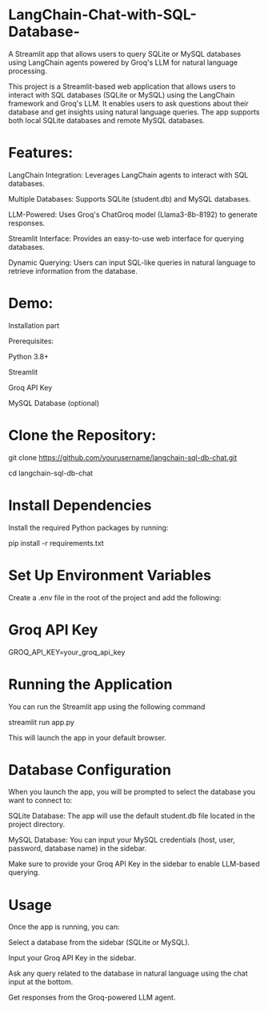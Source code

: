 # LangChain-Chat-with-SQL-Database-
 A Streamlit app that allows users to query SQLite or MySQL databases using LangChain agents powered by Groq's LLM for natural language processing.

This project is a Streamlit-based web application that allows users to interact with SQL databases (SQLite or MySQL) using the LangChain framework and Groq's LLM. It enables users to ask questions about their database and get insights using natural language queries. The app supports both local SQLite databases and remote MySQL databases.

# Features:

LangChain Integration: Leverages LangChain agents to interact with SQL databases.

Multiple Databases: Supports SQLite (student.db) and MySQL databases.

LLM-Powered: Uses Groq's ChatGroq model (Llama3-8b-8192) to generate responses.

Streamlit Interface: Provides an easy-to-use web interface for querying databases.

Dynamic Querying: Users can input SQL-like queries in natural language to retrieve information from the database.

# Demo:

Installation part

Prerequisites:

Python 3.8+

Streamlit

Groq API Key

MySQL Database (optional)

# Clone the Repository:

git clone https://github.com/yourusername/langchain-sql-db-chat.git

cd langchain-sql-db-chat

# Install Dependencies

Install the required Python packages by running:

pip install -r requirements.txt

# Set Up Environment Variables

Create a .env file in the root of the project and add the following:

# Groq API Key

GROQ_API_KEY=your_groq_api_key


# Running the Application

You can run the Streamlit app using the following command

streamlit run app.py

This will launch the app in your default browser.

# Database Configuration

When you launch the app, you will be prompted to select the database you want to connect to:


SQLite Database: The app will use the default student.db file located in the project directory.

MySQL Database: You can input your MySQL credentials (host, user, password, database name) in the sidebar.

Make sure to provide your Groq API Key in the sidebar to enable LLM-based querying.

# Usage

Once the app is running, you can:

Select a database from the sidebar (SQLite or MySQL).

Input your Groq API Key in the sidebar.

Ask any query related to the database in natural language using the chat input at the bottom.

Get responses from the Groq-powered LLM agent.














